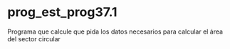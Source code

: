 # prog_est_prog37.1
Programa que calcule que pida los datos necesarios para calcular el área del sector circular
